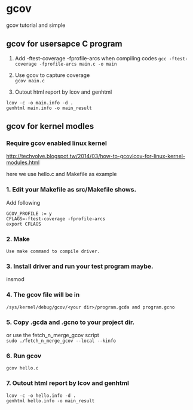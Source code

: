 # gcov
gcov tutorial and simple
## gcov for usersapce C program
1. Add -ftest-coverage -fprofile-arcs when compiling codes 
`
gcc -ftest-coverage -fprofile-arcs main.c -o main  
`

2. Use gcov to capture coverage  
`
gcov main.c  
`

3. Outout html report by lcov and genhtml  
```
lcov -c -o main.info -d .  
genhtml main.info -o main_result
```

## gcov for kernel modles
### Require gcov enabled linux kernel
http://techvolve.blogspot.tw/2014/03/how-to-gcovlcov-for-linux-kernel-modules.html   


here we use hello.c and Makefile as example  
### 1. Edit your Makefile as src/Makefile shows.  
Add following
 ```
GCOV_PROFILE := y  
CFLAGS=-ftest-coverage -fprofile-arcs  
export CFLAGS  
```
### 2. Make  
	Use make command to compile driver.  
### 3. Install driver and run your test program maybe.  
  insmod    
### 4. The gcov file will be in  
`
/sys/kernel/debug/gcov/<your dir>/program.gcda and program.gcno
`
### 5. Copy .gcda and .gcno to your project dir.  
  or use the fetch_n_merge_gcov script  
`
sudo ./fetch_n_merge_gcov --local --kinfo
`
### 6. Run gcov  
`
gcov hello.c
`
### 7. Outout html report by lcov and genhtml  
```
lcov -c -o hello.info -d .  
genhtml hello.info -o main_result
```
